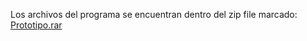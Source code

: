 Los archivos del programa se encuentran dentro del zip file marcado:
[Prototipo.rar](Prototipo.rar)
